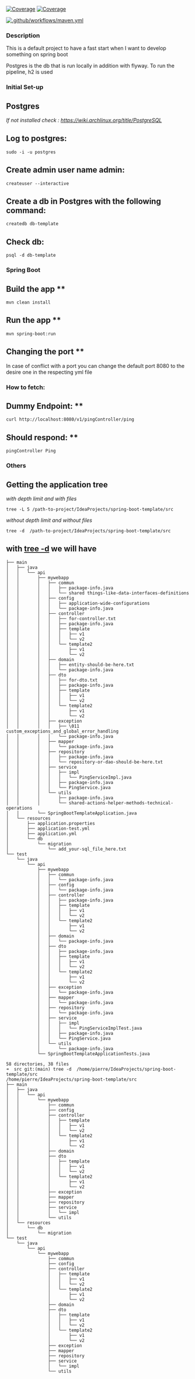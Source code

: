 [![Coverage](.github/badges/jacoco.svg)](https://github.com/pcroch/spring-security/actions/workflows/jacoco_badge.yml) [![Coverage](.github/badges/branches.svg)](https://github.com/pcroch/spring-security/actions/workflows/jacoco_badge.yml)

[![.github/workflows/maven.yml](https://github.com/pcroch/spring-security/actions/workflows/build.yml/badge.svg)](https://github.com/pcroch/spring-security/actions/workflows/build.yml)

### Description 

This is a default project to have a fast start when I want to develop something on spring boot

Postgres is the db that is run locally in addition with flyway. To run the pipeline, h2 is used

### Initial Set-up

## Postgres

*If not installed check : https://wiki.archlinux.org/title/PostgreSQL*

## Log to postgres:

    sudo -i -u postgres

## Create admin user name admin:

    createuser --interactive 

## Create a db in Postgres with the following command:
    
    createdb db-template

## Check db:

    psql -d db-template

### Spring Boot

## Build the app **

    mvn clean install

## Run the app **

    mvn spring-boot:run

## Changing the port **

In case of conflict with a port you can change the default port 8080 to the desire one in the respecting yml file

### How to fetch:

## Dummy Endpoint: **

    curl http://localhost:8080/v1/pingController/ping

## Should respond: **

    pingController Ping

### Others

## Getting the application tree

*with depth limit and with files*

    tree -L 5 /path-to-project/IdeaProjects/spring-boot-template/src

*without depth limit and without files*

    tree -d  /path-to-project/IdeaProjects/spring-boot-template/src

## with <u>tree -d</u> we  will have

```
├── main
│   ├── java
│   │   └── api
│   │       ├── mywebapp
│   │       │   ├── commun
│   │       │   │   ├── package-info.java
│   │       │   │   └── shared things-like-data-interfaces-definitions
│   │       │   ├── config
│   │       │   │   ├── application-wide-configurations 
│   │       │   │   └── package-info.java
│   │       │   ├── controller
│   │       │   │   ├── for-controller.txt
│   │       │   │   ├── package-info.java
│   │       │   │   ├── template
│   │       │   │   │   ├── v1
│   │       │   │   │   └── v2
│   │       │   │   └── template2
│   │       │   │       ├── v1
│   │       │   │       └── v2
│   │       │   ├── domain
│   │       │   │   ├── entity-should-be-here.txt
│   │       │   │   └── package-info.java
│   │       │   ├── dto
│   │       │   │   ├── for-dto.txt
│   │       │   │   ├── package-info.java
│   │       │   │   ├── template
│   │       │   │   │   ├── v1
│   │       │   │   │   └── v2
│   │       │   │   └── template2
│   │       │   │       ├── v1
│   │       │   │       └── v2
│   │       │   ├── exception
│   │       │   │   ├── \011 custom_exceptions_and_global_error_handling 
│   │       │   │   └── package-info.java
│   │       │   ├── mapper
│   │       │   │   └── package-info.java
│   │       │   ├── repository
│   │       │   │   ├── package-info.java
│   │       │   │   └── repository-or-dao-should-be-here.txt
│   │       │   ├── service
│   │       │   │   ├── impl
│   │       │   │   │   └── PingServiceImpl.java
│   │       │   │   ├── package-info.java
│   │       │   │   └── PingService.java
│   │       │   └── utils
│   │       │       ├── package-info.java
│   │       │       └── shared-actions-helper-methods-technical-operations
│   │       └── SpringBootTemplateApplication.java
│   └── resources
│       ├── application.properties
│       ├── application-test.yml
│       ├── application.yml
│       └── db 
│           └── migration
│               └── add_your-sql_file_here.txt
└── test
    └── java
        └── api
            ├── mywebapp
            │   ├── commun
            │   │   └── package-info.java
            │   ├── config
            │   │   └── package-info.java
            │   ├── controller
            │   │   ├── package-info.java
            │   │   ├── template
            │   │   │   ├── v1
            │   │   │   └── v2
            │   │   └── template2
            │   │       ├── v1
            │   │       └── v2
            │   ├── domain
            │   │   └── package-info.java
            │   ├── dto
            │   │   ├── package-info.java
            │   │   ├── template
            │   │   │   ├── v1
            │   │   │   └── v2
            │   │   └── template2
            │   │       ├── v1
            │   │       └── v2
            │   ├── exception
            │   │   └── package-info.java
            │   ├── mapper
            │   │   └── package-info.java
            │   ├── repository
            │   │   └── package-info.java
            │   ├── service
            │   │   ├── impl
            │   │   │   └── PingServiceImplTest.java
            │   │   ├── package-info.java
            │   │   └── PingService.java
            │   └── utils
            │       └── package-info.java
            └── SpringBootTemplateApplicationTests.java

58 directories, 38 files
➜  src git:(main) tree -d  /home/pierre/IdeaProjects/spring-boot-template/src
/home/pierre/IdeaProjects/spring-boot-template/src
├── main
│   ├── java
│   │   └── api
│   │       └── mywebapp
│   │           ├── commun
│   │           ├── config
│   │           ├── controller
│   │           │   ├── template
│   │           │   │   ├── v1
│   │           │   │   └── v2
│   │           │   └── template2
│   │           │       ├── v1
│   │           │       └── v2
│   │           ├── domain
│   │           ├── dto
│   │           │   ├── template
│   │           │   │   ├── v1
│   │           │   │   └── v2
│   │           │   └── template2
│   │           │       ├── v1
│   │           │       └── v2
│   │           ├── exception
│   │           ├── mapper
│   │           ├── repository
│   │           ├── service
│   │           │   └── impl
│   │           └── utils
│   └── resources
│       └── db 
│           └── migration
└── test
    └── java
        └── api
            └── mywebapp
                ├── commun
                ├── config
                ├── controller
                │   ├── template
                │   │   ├── v1
                │   │   └── v2
                │   └── template2
                │       ├── v1
                │       └── v2
                ├── domain
                ├── dto
                │   ├── template
                │   │   ├── v1
                │   │   └── v2
                │   └── template2
                │       ├── v1
                │       └── v2
                ├── exception
                ├── mapper
                ├── repository
                ├── service
                │   └── impl
                └── utils


```
